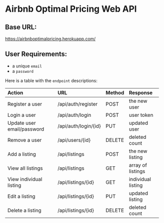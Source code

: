 # Airbnb Optimal Pricing Web API

## Base URL:

https://airbnboptimalpricing.herokuapp.com/

## User Requirements:

- a unique `email`
- a `password`

Here is a table with the `endpoint` descriptions:

| Action                     | URL                  | Method | Response           |
| :------------------------- | :------------------- | :----- | :----------------- |
| Register a user            | /api/auth/register   | POST   | the new user       |
| Login a user               | /api/auth/login      | POST   | user token         |
| Update user email/password | /api/auth/login/{id} | PUT    | updated user       |
| Remove a user              | /api/users/{id}      | DELETE | deleted count      |
| Add a listing              | /api/listings        | POST   | the new listing    |
| View all listings          | /api/listings        | GET    | array of listings  |
| View individual listing    | /api/listings/{id}   | GET    | individual listing |
| Edit a listing             | /api/listings/{id}   | PUT    | updated listing    |
| Delete a listing           | /api/listings/{id}   | DELETE | deleted count      |
